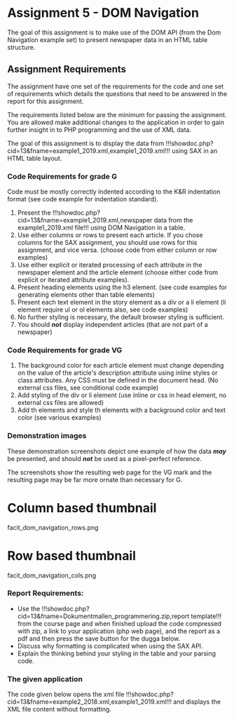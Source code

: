 # Assignment 5 - DOM Navigation
The goal of this assignment is to make use of the DOM API (from the Dom Navigation example set) to present newspaper data in an HTML table structure.

## Assignment Requirements
The assignment have one set of the requirements for the code and one set of requirements which details the questions that need to be answered in the report for this assignment.

The requirements listed below are the minimum for passing the assignment. You are allowed make additional changes to the application in order to gain further insight in to PHP programming and the use of XML data.

The goal of this assignment is to display the data from !!!showdoc.php?cid=13&fname=example1_2019.xml,example1_2019.xml!!! using SAX in an HTML table layout.

### Code Requirements for grade G

Code must be mostly correctly indented according to the K&R indentation format (see code example for indentation standard).

1. Present the !!!showdoc.php?cid=13&fname=example1_2019.xml,newspaper data from the example1_2019.xml file!!! using DOM Navigation in a table.
2. Use either columns or rows to present each article. If you chose columns for the SAX assignment, you should use rows for this assignment, and vice versa. (choose code from either column or row examples)
3. Use either explicit or iterated processing of each attribute in the newspaper element and the article element (choose either code from explicit or iterated attribute examples).
4. Present heading elements using the h3 element. (see code examples for generating elements other than table elements)
5. Present each text element in the story element as a div or a li element (li element require ul or ol elements also, see code examples)
6. No further styling is necessary, the default browser styling is sufficient.
7. You should ***not*** display independent articles (that are not part of a newspaper) 

### Code Requirements for grade VG
1. The background color for each article element must change depending on the value of the article's description attribute using inline styles or class attributes. Any CSS must be defined in the document head. (No external css files, see conditional code example)
2. Add styling of the div or li element (use inline or css in head element, no external css files are allowed)
3. Add th elements and style th elements with a background color and text color (see various examples)

### Demonstration images

These demonstration screenshots depict one example of how the data ***may*** be presented, and should ***not*** be used as a pixel-perfect reference.

The screenshots show the resulting web page for the VG mark and the resulting page may be far more ornate than necessary for G. 

# Column based thumbnail 
facit_dom_navigation_rows.png
# Row based thumbnail
facit_dom_navigation_cols.png

### Report Requirements:
* Use the !!!showdoc.php?cid=13&fname=Dokumentmallen_programmering.zip,report template!!! from the course page and when finished upload the code compressed with zip, a link to your application (php web page), and the report as a pdf and then press the save button for the dugga below.
* Discuss why formatting is complicated when using the SAX API.
* Explain the thinking behind your styling in the table and your parsing code. 

### The given application
The code given below opens the xml file !!!showdoc.php?cid=13&fname=example2_2018.xml,example1_2019.xml!!! and displays the XML file content without formatting.

~~~



~~~
